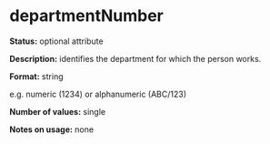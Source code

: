 ---
---

# departmentNumber

**Status:** optional attribute

**Description:** identifies the department for which the person works.

**Format:** string

e.g. numeric (1234) or alphanumeric (ABC/123) 

**Number of values:** single

**Notes on usage:** none
